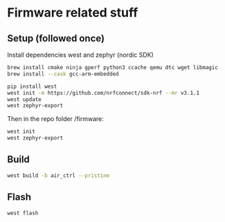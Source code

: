 # Firmware related stuff

## Setup (followed once)

Install dependencies west and zephyr (nordic SDK)

```bash
brew install cmake ninja gperf python3 ccache qemu dtc wget libmagic
brew install --cask gcc-arm-embedded
```

```bash
pip install west
west init -m https://github.com/nrfconnect/sdk-nrf --mr v3.1.1
west update
west zephyr-export
```

Then in the repo folder /firmware:

```bash
west init
west zephyr-export
```

## Build

```bash
west build -b air_ctrl --pristine
```

## Flash

```bash
west flash
```
